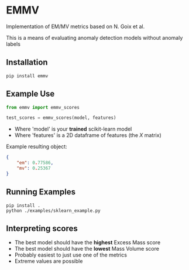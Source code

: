 # EMMV

Implementation of EM/MV metrics based on N. Goix et al.

This is a means of evaluating anomaly detection models without anomaly labels

## Installation

```shell
pip install emmv
```

## Example Use

```python
from emmv import emmv_scores

test_scores = emmv_scores(model, features)
```

- Where 'model' is your **trained** scikit-learn model
- Where 'features' is a 2D dataframe of features (the *X* matrix)

Example resulting object:

```json
{ 
    "em": 0.77586,
    "mv": 0.25367
}
```

## Running Examples

```shell
pip install .
python ./examples/sklearn_example.py
```

## Interpreting scores

- The best model should have the **highest** Excess Mass score
- The best model should have the **lowest** Mass Volume score
- Probably easiest to just use one of the metrics
- Extreme values are possible
